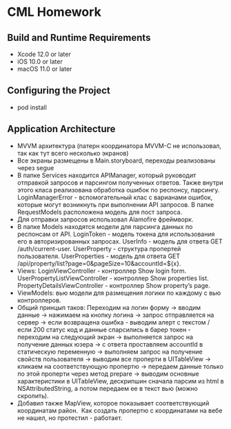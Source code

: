 #  CML Homework

## Build and Runtime Requirements
+ Xcode 12.0 or later
+ iOS 10.0 or later
+ macOS 11.0 or later

## Configuring the Project
+ pod install

## Application Architecture
+ MVVM архитектура (патерн координатора MVVM-C не использовал, так как тут всего несколько экранов)
+ Все экраны размещены в Main.storyboard, переходы реализованы через segue
+ В папке Services находится APIManager, который руководит отправкой запросов и парсингом полученных ответов. Также внутри этого класа реализована обработка ошибок по респонсу, парсингу. LoginManagerError - вспомогательный клас с варианами ошибок, которые могут возникнуть при выполнении API запросов. В папке RequestModels расположена модель для пост запроса.
+ Для отправки запросов использовал Alamofire фреймворк.
+ В папке Models находятся модели для парсинга данных по респонсам от API. LoginToken - модель токена для использования его в авторизированных запросах. UserInfo - модель для ответа GET /auth/current-user. UserProperty - структура пропертей пользователя. UserProperties - модель для ответа GET /api/property/list?page=0&pageSize=10&accountId=${x}.
+ Views: LoginViewController - контроллер Show login form. UserPropertyListViewController - контроллер Show properties list. PropertyDetailsViewController - контроллер Show property’s page.
+ ViewModels: вью модели для размещения логики по каждому с вью контроллеров.
+ Общий принцып таков: Переходим на логин форму -> вводим данные -> нажимаем на кнопку логина -> запрос отправляется на сервер -> если возвращена ошибка - выводим алерт с текстом / если 200 статус код и данные спарсились в барер токен - переходим на следующий экран -> выполняется запрос на получение данных юзера -> с ответа проставляем accountId в статическую переменную -> выполняем запрос на получение свойств пользователя -> выводим все проперти в UITableView -> кликаем на соответствующую пропертю -> передаем данные только по этой проперти через метод prepare -> выводим основные характеристики в UITableView, дескрипшин сначала парсим из html в NSAttributedString, а потом передаем ее в текст вью (можно скролить).
+ Добавил также MapView, которое показывает соответствующий координатам район.  Как создать пропертю с координатами на вебе не нашел, но протестил - работает.
